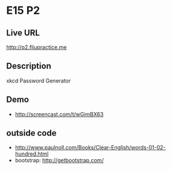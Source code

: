 # E15 P2
## Live URL
<http://p2.fliupractice.me>
## Description
xkcd Password Generator
## Demo
* http://screencast.com/t/wGjmBX63
## outside code
* http://www.paulnoll.com/Books/Clear-English/words-01-02-hundred.html
* bootstrap: <http://getbootstrap.com/>
